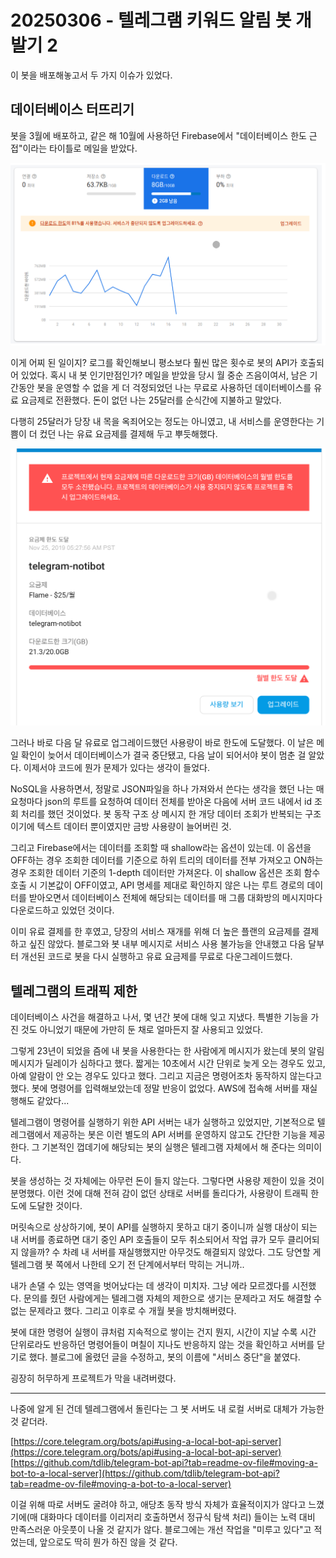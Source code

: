 # 20250306 - 텔레그램 키워드 알림 봇 개발기 2

이 봇을 배포해놓고서 두 가지 이슈가 있었다.

## 데이터베이스 터뜨리기

봇을 3월에 배포하고, 같은 해 10월에 사용하던 Firebase에서 "데이터베이스 한도 근접"이라는 타이틀로 메일을 받았다.

<img src="20250306_1.png" alt="파이어베이스 사용량 그래프" style="width: 600px; max-width: 100%;" />

이게 어찌 된 일이지? 로그를 확인해보니 평소보다 훨씬 많은 횟수로 봇의 API가 호출되어 있었다. 혹시 내 봇 인기만점인가?
메일을 받았을 당시 월 중순 즈음이여서, 남은 기간동안 봇을 운영할 수 없을 게 더 걱정되었던 나는 무료로 사용하던 데이터베이스를 유료 요금제로 전환했다.
돈이 없던 나는 25달러를 순식간에 지불하고 말았다.

다행히 25달러가 당장 내 목을 옥죄어오는 정도는 아니였고, 내 서비스를 운영한다는 기쁨이 더 컸던 나는 유료 요금제를 결제해 두고 뿌듯해했다.

<img src="20250306_2.png" alt="파이어베이스 사용량 한도 도달 메일" style="width: 600px; max-width: 100%;" />

그러나 바로 다음 달 유료로 업그레이드했던 사용량이 바로 한도에 도달했다.
이 날은 메일 확인이 늦어서 데이터베이스가 결국 중단됐고, 다음 날이 되어서야 봇이 멈춘 걸 알았다.
이제서야 코드에 뭔가 문제가 있다는 생각이 들었다.

NoSQL을 사용하면서, 정말로 JSON파일을 하나 가져와서 쓴다는 생각을 했던 나는
매 요청마다 json의 루트를 요청하여 데이터 전체를 받아온 다음에 서버 코드 내에서 id 조회 처리를 했던 것이었다.
봇 동작 구조 상 메시지 한 개당 데이터 조회가 반복되는 구조이기에 텍스트 데이터 뿐이였지만 금방 사용량이 늘어버린 것.

그리고 Firebase에서는 데이터를 조회할 때 shallow라는 옵션이 있는데.
이 옵션을 OFF하는 경우 조회한 데이터를 기준으로 하위 트리의 데이터를 전부 가져오고
ON하는 경우 조회한 데이터 기준의 1-depth 데이터만 가져온다.
이 shallow 옵션은 조회 함수 호출 시 기본값이 OFF이였고, API 명세를 제대로 확인하지 않은 나는
루트 경로의 데이터를 받아오면서 데이터베이스 전체에 해당되는 데이터를 매 그룹 대화방의 메시지마다 다운로드하고 있었던 것이다.

이미 유료 결제를 한 후였고, 당장의 서비스 재개를 위해 더 높은 플랜의 요금제를 결제하고 싶진 않았다.
블로그와 봇 내부 메시지로 서비스 사용 불가능을 안내했고 다음 달부터 개선된 코드로 봇을 다시 실행하고 유료 요금제를 무료로 다운그레이드했다.

## 텔레그램의 트래픽 제한

데이터베이스 사건을 해결하고 나서, 몇 년간 봇에 대해 잊고 지냈다.
특별한 기능을 가진 것도 아니었기 때문에 가만히 둔 채로 얼마든지 잘 사용되고 있었다.

그렇게 23년이 되었을 즘에 내 봇을 사용한다는 한 사람에게 메시지가 왔는데
봇의 알림 메시지가 딜레이가 심하다고 했다. 짧게는 10초에서 시간 단위로 늦게 오는 경우도 있고, 아예 알람이 안 오는 경우도 있다고 했다.
그리고 지금은 명령어조차 동작하지 않는다고 했다.
봇에 명령어를 입력해보았는데 정말 반응이 없었다.
AWS에 접속해 서버를 재실행해도 같았다...

텔레그램이 명령어를 실행하기 위한 API 서버는 내가 실행하고 있었지만,
기본적으로 텔레그램에서 제공하는 봇은 이런 별도의 API 서버를 운영하지 않고도 간단한 기능을 제공한다.
그 기본적인 껍데기에 해당되는 봇의 실행은 텔레그램 자체에서 해 준다는 의미이다.

봇을 생성하는 것 자체에는 아무런 돈이 들지 않는다.
그렇다면 사용량 제한이 있을 것이 분명했다.
이런 것에 대해 전혀 감이 없던 상태로 서버를 돌리다가, 사용량이 트래픽 한도에 도달한 것이다.

머릿속으로 상상하기에, 봇이 API를 실행하지 못하고 대기 중이니까
실행 대상이 되는 내 서버를 종료하면 대기 중인 API 호출들이 모두 취소되어서 작업 큐가 모두 클리어되지 않을까?
수 차례 내 서버를 재실행했지만 아무것도 해결되지 않았다.
그도 당연할 게 텔레그램 봇 쪽에서 나한테 오기 전 단계에서부터 막히는 거니까..

내가 손댈 수 있는 영역을 벗어났다는 데 생각이 미치자. 그냥 에라 모르겠다를 시전했다.
문의를 줬던 사람에게는 텔레그램 자체의 제한으로 생기는 문제라고 저도 해결할 수 없는 문제라고 했다.
그리고 이후로 수 개월 봇을 방치해버렸다.

봇에 대한 명령어 실행이 큐처럼 지속적으로 쌓이는 건지 뭔지, 시간이 지날 수록 시간 단위로라도 반응하던 명령어들이
며칠이 지나도 반응하지 않는 것을 확인하고 서버를 닫기로 했다.
블로그에 올렸던 글을 수정하고, 봇의 이름에 "서비스 중단"을 붙였다.

굉장히 허무하게 프로젝트가 막을 내려버렸다.

---

나중에 알게 된 건데 텔레그램에서 돌린다는 그 봇 서버도 내 로컬 서버로 대체가 가능한 것 같더라.

[https://core.telegram.org/bots/api#using-a-local-bot-api-server](https://core.telegram.org/bots/api#using-a-local-bot-api-server)
[https://github.com/tdlib/telegram-bot-api?tab=readme-ov-file#moving-a-bot-to-a-local-server](https://github.com/tdlib/telegram-bot-api?tab=readme-ov-file#moving-a-bot-to-a-local-server)

이걸 위해 따로 서버도 굴려야 하고, 애당초 동작 방식 자체가 효율적이지가 않다고 느꼈기에(매 대화마다 데이터를 이리저리 호출하면서 정규식 탐색 처리)
들이는 노력 대비 만족스러운 아웃풋이 나올 것 같지가 않다.
블로그에는 개선 작업을 "미루고 있다"고 적었는데, 앞으로도 딱히 뭔가 하진 않을 것 같다.
